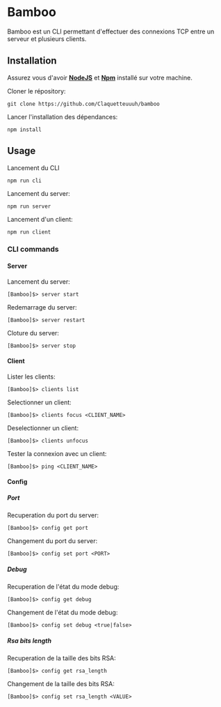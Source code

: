 # Bamboo
Bamboo est un CLI permettant d'effectuer des connexions TCP entre un serveur et plusieurs clients.

## Installation

Assurez vous d'avoir [**NodeJS**](https://nodejs.org/en) et [**Npm**](https://www.npmjs.com/) installé sur votre machine.

Cloner le répository:
```
git clone https://github.com/Claquetteuuuh/bamboo
```

Lancer l'installation des dépendances:
```
npm install
```

## Usage

Lancement du CLI
```
npm run cli
```

Lancement du server:
```
npm run server
```

Lancement d'un client:
```
npm run client
```

### CLI commands

#### Server
Lancement du server:
```
[Bamboo]$> server start
```

Redemarrage du server:
```
[Bamboo]$> server restart
```

Cloture du server:
```
[Bamboo]$> server stop
```

#### Client

Lister les clients:
```
[Bamboo]$> clients list
```

Selectionner un client: 
```
[Bamboo]$> clients focus <CLIENT_NAME>
```

Deselectionner un client:
```
[Bamboo]$> clients unfocus
```

Tester la connexion avec un client:
```
[Bamboo]$> ping <CLIENT_NAME>
```

#### Config

##### Port

Recuperation du port du server:
```
[Bamboo]$> config get port
```

Changement du port du server:
```
[Bamboo]$> config set port <PORT>
```

##### Debug

Recuperation de l'état du mode debug:
```
[Bamboo]$> config get debug
```

Changement de l'état du mode debug:
```
[Bamboo]$> config set debug <true|false>
```

##### Rsa bits length

Recuperation de la taille des bits RSA:
```
[Bamboo]$> config get rsa_length
```

Changement de la taille des bits RSA:
```
[Bamboo]$> config set rsa_length <VALUE>
```